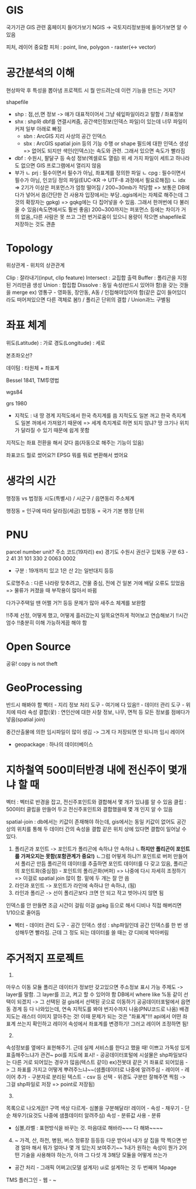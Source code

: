 # GIS
국가기관 GIS 관련 홈페이지 들어가보기
NGIS -> 국토지리정보원에 들어가보면 알 수 있음

피처, 레이어 중요함
피처 : point, line, polygon - raster(<-> vector)

# 공간분석의 이해
현상파악 후 특성을 뽑아냄
프로젝트 시 뭘 만드려는데 이런 기능을 만드는 거지?

shapefile
- shp : 점,선,면 정보 -> 얘가 대표적이어서 그냥 쉐잎파일이라고 말함 / 좌표정보
- shx : shp와 dbf를 연결시켜줌, 공간색인정보(인덱스 파일)이 있는데 너무 파일이 커져 일부 아래로 빠짐
    - sbn : ArcGIS 지리 사상의 공간 인덱스
    - sbx : ArcGIS spatial join 등의 기능 수행 or shape 필드에 대한 인덱스 생성
    => 없어도 되지만 색인(인덱스)는 속도와 관련. 그래서 있으면 속도가 빨라짐
- dbf : 수원시, 팔달구 등 속성 정보(엑셀로도 열림)
위 세 가지 파일이 세트고 하나라도 없으면 GIS 프로그램에서 열리지 않음
- 부가
ㄴ prj : 필수이면서 필수가 아님, 좌표계를 정의한 파일
ㄴ cpg : 필수이면서 필수가 아님, 인코딩 정의 파일(EUC-KR -> UTF-8 과정에서 필요로해짐)
ㄴ idx
=> 2기가 이상은 퍼포먼스가 엄청 떨어짐 / 200~30mb가 적당함
=> 보통은 DB에다가 넣어서 씀(간단한 건 사용자 입장에서는 부담..qgis에서는 자체로 해주는데 그것의 확장자는 gpkg)
=> gqkg에는 다 집어넣을 수 있음. 그래서 한꺼번에 다 불러올 수 있음(속도면에서도 훨씬 좋음) 200~300까지는 퍼포먼스 등에는 차이가 거의 없음,,다른 사람은 못 쓰고 그런 번거로움이 있으니 용량이 작으면 shapefile로 저장하는 것도 괜츈

# Topology
위상관계 - 위치의 상관관계

Clip : 잘라내기(input, clip feature)
Intersect : 교집합 출력
Buffer : 폴리곤을 지정된 거리만큼 생성
Union : 합집합
Dissolve : 동일 속성(반드시 있어야 함)을 갖는 것들을 merge ex) 영통구 - 영화동, 장안동, A동 / 인접해야있어야 함(같은 값이 들어있더라도 떠어져있으면 다른 객체로 봄!) / 폴리곤 단위의 결합 / Union과느 구별됨

# 좌표 체계
위도(Latitude) : 가로
경도(Longitude) : 세로

본초좌오선?

데이텀 : 타원체 + 좌표계

Bessel 1841, TM투영법

wgs84

grs 1980

* 지적도 : 내 땅 경계
지적도에서 한국 측지계를 씀
지적도도 일본 꺼고 한국 측지계도 일본 꺼에서 가져왔기 때문에
=> 세계 측지계로 하면 되지 않냐? 땅 크기나 위치가 달라질 수 있기 때문에 쉽게 못함

지적도는 좌표 전환을 해서 갖다 씀(자동으로 해주는 기능이 있음)

좌표코드 뭘로 썼어요?! EPSG 뭐를 뭐로 변환해서 썼어요

# 생각의 시간
행정동 vs 법정동
시도(특별시) / 시군구 / 읍면동리
주소체계

행정동 = 인구에 따라 달라짐(세금)
법정동 = 국가 기본 행정 단위

# PNU
parcel number unit?
주소 코드(19자리)
ex) 경기도  수원시  권선구  입북동   구분   63  -   2
    41      31      101     330     2    0063    0002
* 구분 : 19개까지 있고 1은 산 2는 일반대지 등등

도로명주소 : 다른 나라랑 맞추려고, 건물 중심, 전에 건 일본 거에 배달 오류도 있었음
=> 물류가 커졌을 때 부작용이 많아서 바뀜

다가구주택일 땐 어쩔 거?! 등등 문제가 많아 새주소 체계를 보완함

!!주제 선정, 어떻게 했고, 어떻게 흘러갔는지 일목요연하게 적어보고 연습해보기
!!시간엄수
!!충분히 이해 가능하게끔 해야 함

# Open Source
공유! copy is not theft

# GeoProcessing
반드시 해봐야 함
벡터 - 지리 정보 처리 도구 - 여기에 다 있음!!
     - 데이터 관리 도구   - 위치에 따라 속성 결합(꽃) : 연인산에 대한 사찰 정보, 나무, 면적 등 모든 정보를 점에다가 넣음(spatial join)

중간산출물에 의한 임시파일이 많이 생김 -> 그게 다 저장되면 안 되니까 임시 레이어

* geopackage : 하나의 데이터베이스

# 지하철역 500미터반경 내에 전신주이 몇개냐 할 때
벡터 : 벡터로 반경을 잡고, 전신주포인트와 결합해서 몇 개가 있냐를 알 수 있음
클립 : 500미터 클립을 만들어 두고 전신주포인트와 결합했을때 몇 개 인지 알 수 있음

spatial-join : db에서는 키값이 존재해야 하는데, gis에서는 동일 키값이 없어도 공간상의 위치를 통해 두 데이터 간의 속성을 결합
같은 위치 상에 있다면 결합이 일어날 수 있다.
1) 폴리곤과 포인트 -> 포인트가 폴리곤에 속하냐 안 속하냐 
ㄴ**하지만 폴리곤이 포인트를 가져오지는 못함(포함관계가 중요!)**
ㄴ그럼 어떻게 하냐?! 포인트로 버퍼 만들어서 폴리곤 만듬 폴리곤의 데이터를 추출하면 포인트 데이터를 다 갖고 있음, 폴리곤의 포인트화(중심점) - 포인트의 폴리곤화(버퍼) => 나중에 다시 자세히 조정하기
=> 이걸로 spatial join 많이 함. 밑에 두 개는 잘 안 씀
2) 라인과 포인트 -> 포인트가 라인에 속하냐 안 속하냐, (됨)
3) 라인과 폴리곤 -> 선이 폴리곤보다 크면 안 되고 작고 벗어나지 않면 됨

인덱스를 안 만들면 조금 시간이 걸림
이걸 gpkg 등으로 해서 디비나 직접 해버리면 1/10으로 줄어듬

* 벡터 - 데이터 관리 도구 - 공간 인덱스 생성 : shp파일인데 공간 인덱스를 한 번 생성해두면 빨라짐. 근데 그 정도 되는 데이터를 쓸 때는 걍 디비에 박아버림

# 주거적지 프로젝트

1)
마우스 이동 모듈
폴리곤 데이터가 정보만 갖고있으면 주소정보 표시 가능
주제도 -> layer를 말함. 그 layer를 끄고, 켜고 할 수 있어야 함
DB에서 where like %동 같이 선택이 되겠지 -> 그 선택된 걸 gis에서 선택된 곳으로 이동하기
공공데이터포털에서 읍면동 경계 등 다 나와있는데, 연속 지적도를 봐야 번지수까지 나옴(PNU코드로 나옴)
배경지도는 래스터 이미지 깔아주는 것! 이때 문제가 되는 것은 "좌표계"!!! api에서 어떤 좌표계 쓰는지 확인하고 레이어 속성에서 좌표계를 변경하기! 그러고 레이어 조정하면 됨!

2)
속성정보를 옆에다 표현해주기. 근데 실제 서비스를 한다고 했을 때! 이쁘고 가독성 있게 표출해주느냐가 관건~
poi를 지도에 표시! - 공공데이터포털에 시설물은 shp파일보다는 다른 거로 되어있는 경우가 많음(텍스트 같이) ex)전봇대 같은 거 좌표로 되어있음 -> 그 좌표를 가지고 어떻게 뿌려주느냐~~(샘플데이터로 나중에 알려주심 - 레이어 - 레이어 추가 - 구분자로 분리된 텍스트 - csv 등 선택 - 위경도 구분만 잘해주면 찍힘 -> 그걸 shp파일로 저장 => point로 저장됨)

3)
목록으로 나오게끔!!
구역 색상 다르게- 심볼을 구분해달라! 레이어 - 속성 - 채우기 - 단순 채우기(요것도 나중에 샘플데이터 알려주심)
속성 - 분류값 사용 - 분류

* 심볼,라벨 : 표현방식을 바꾸는 것. 마음대로 해바라~~~ 다 해봐~~~~

4) ~
가격, 산, 하천, 병원, 버스 정류장 등등등 다운 받아서 내가 살 집을 딱 찍으면 반경 얼마 해서 뭐가 얼마나 몇 개 있는지 보여주기~~
1내가 원하는 속성이 뭔가
2어떤 기술을 사용해야 하는가, 아까 그 다섯 개
3해당 모듈을 어떻게 쓰는가

* 공간 처리 - 그래픽 어쩌고(모델 설계자)
ui로 설계하는 것
두 번째꺼 14page

TMS 플러그인 - 웹 - ~

